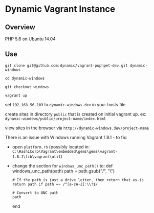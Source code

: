 # Dynamic Vagrant Instance

## Overview

PHP 5.6 on Ubuntu 14.04

## Use

`git clone git@github.com:dynamic/vagrant-puphpet-dev.git dynamic-windows`

`cd dynamic-windows` 

`git checkout windows`

`vagrant up`

set `192.168.56.103` to `dynamic-windows.dev` in your hosts file

create sites in directory `public`  that is created on initial vagrant up. ex: `dynamic-windows/public/project-name/index.html`

view sites in the browser via `http://dynamic-windows.dev/project-name`

There is an issue with Windows running Vagrant 1.8.1 - to fix:
- open `platform.rb` (possibly located in: `C:\HashiCorp\Vagrant\embedded\gems\gems\vagrant-1.8.1\lib\vagrant\util`)
- change the section for `windows_unc_path()` to:
	def windows_unc_path(path)
      path = path.gsub("/", "\\")

      # If the path is just a drive letter, then return that as-is
      return path if path =~ /^[a-zA-Z]:\\?$/

      # Convert to UNC path
      path
    end
